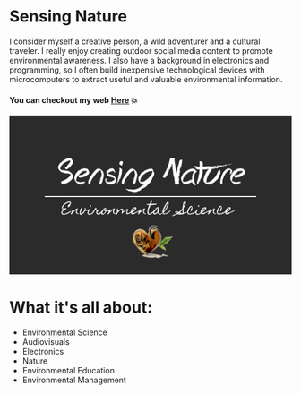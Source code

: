 # Sensing Nature
I consider myself a creative person, a wild adventurer and a cultural traveler. I really enjoy creating outdoor social media content to promote environmental awareness. I also have a background in electronics and programming, so I often build inexpensive technological devices with microcomputers to extract useful and valuable environmental information.

#### You can checkout my web [**Here**](https://sensing-nature.github.io) :boom:

![Sensing-Nature](assets/images/meta.png)

# What it's all about:
* Environmental Science
* Audiovisuals
* Electronics
* Nature
* Environmental Education
* Environmental Management

